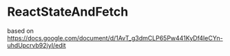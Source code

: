 # ReactStateAndFetch

based on https://docs.google.com/document/d/1AvT_g3dmCLP65Pw441KyDf4IeCYn-uhdUpcrvb92jyI/edit
